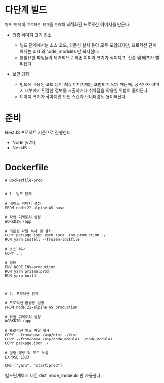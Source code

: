 # 다단계 빌드

`빌드 단계` 와 `프로덕션 단계`를 `분리`해 최적화된 프로덕션 이미지를 만든다.

- 최종 이미지 크기 감소

  - 빌드 단계에서는 소스 코드, 의존성 설치 등이 모두 포함되지만, 프로덕션 단계에서는 dist 와 node_modules 만 복사한다.
  - 불필요한 파일들이 제거되므로 최종 이미지 크기가 작아지고, 전송 및 배포가 빨라진다.

- 보안 강화
  - 빌드에 사용된 코드 등이 최종 이미지에는 포함되지 않기 때문에, 공격가자 이미지 내부에서 민감한 정보를 추출하거나 취약점을 악용할 위험이 줄어든다.
  - 이미지 크기가 작아지면 보안 스캔과 모니터링도 용이해진다.

# 준비

NestJS 프로젝트 기준으로 진행한다.

- Node (v22)
- NestJS

# Dockerfile

```docker
# Dockerfile-prod


# 1. 빌드 단계

# 베이스 이미지 설정
FROM node:22-alpine AS base

# 작업 디렉토리 설정
WORKDIR /app

# 의존성 파일 복사 및 설치
COPY package.json yarn.lock .env.production ./
RUN yarn install --frozen-lockfile

# 소스 복사
COPY . .

# 빌드
ENV NODE_ENV=production
RUN yarn prisma:prod
RUN yarn build



# 2. 프로덕션 단계

# 프로덕션 환경용 설정
FROM node:22-alpine AS production

# 작업 디렉토리 설정
WORKDIR /app

# 프로덕션 빌드 파일 복사
COPY --from=base /app/dist ./dist
COPY --from=base /app/node_modules ./node_modules
COPY package.json ./

# 실행 명령 및 포트 노출
EXPOSE 1323

CMD ["yarn", "start:prod"]

```

빌드단계에서 나온 dist, node_modeuls 만 사용한다.
